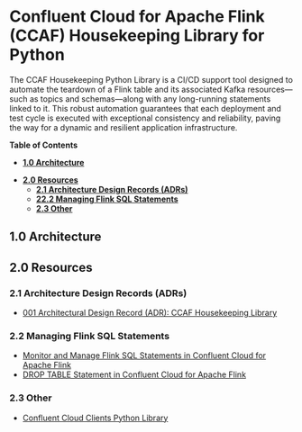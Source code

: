 # Confluent Cloud for Apache Flink (CCAF) Housekeeping Library for Python
The CCAF Housekeeping Python Library is a CI/CD support tool designed to automate the teardown of a Flink table and its associated Kafka resources—such as topics and schemas—along with any long-running statements linked to it. This robust automation guarantees that each deployment and test cycle is executed with exceptional consistency and reliability, paving the way for a dynamic and resilient application infrastructure.

**Table of Contents**

<!-- toc -->
- [**1.0 Architecture**](#10-architecture)
+ [**2.0 Resources**](#20-resources)
    * [**2.1 Architecture Design Records (ADRs)**](#21-architecture-design-records-adrs)
    * [**22.2 Managing Flink SQL Statements**](#22-managing-flink-sql-statements)
    * [**2.3 Other**](#23-other)
<!-- tocstop -->

## 1.0 Architecture

## 2.0 Resources

### 2.1 Architecture Design Records (ADRs)
* [001 Architectural Design Record (ADR):  CCAF Housekeeping Library](.blog/adr_001.md)

### 2.2 Managing Flink SQL Statements
* [Monitor and Manage Flink SQL Statements in Confluent Cloud for Apache Flink](https://docs.confluent.io/cloud/current/flink/operate-and-deploy/monitor-statements.html#)
* [DROP TABLE Statement in Confluent Cloud for Apache Flink](https://docs.confluent.io/cloud/current/flink/reference/statements/drop-table.html#:~:text=Dropping%20a%20table%20permanently%20deletes,will%20transition%20to%20DEGRADED%20status._)

### 2.3 Other
* [Confluent Cloud Clients Python Library](https://github.com/j3-signalroom/cc-clients-python_lib)

